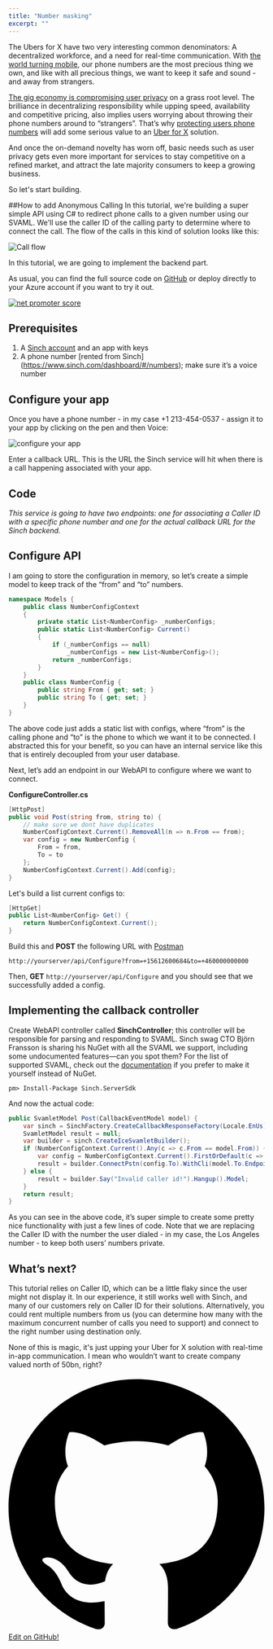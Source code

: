 ```yaml
---
title: "Number masking"
excerpt: ""
---
```

The Ubers for X have two very interesting common denominators: A decentralized workforce, and a need for real-time communication. With <a href="http://ben-evans.com/benedictevans/2015/6/19/presentation-mobile-is-eating-the-world" target="_blank">the world turning mobile</a>, our phone numbers are the most precious thing we own, and like with all precious things, we want to keep it safe and sound - and away from strangers.

<a href="https://www.sinch.com/ideas/anonymous-calling-demand/" target="_blank">The gig economy is compromising user privacy</a> on a grass root level. The brilliance in decentralizing responsibility while upping speed, availability and competitive pricing, also implies users worrying about throwing their phone numbers around to “strangers”. That’s why <a href= "https://www.sinch.com/features/anonymous-calling/" target="_blank">protecting users phone numbers</a>  will add some serious value to an <a href="https://www.sinch.com/learn/demand-revolution/" target="_blank">Uber for X</a> solution.

And once the on-demand novelty has worn off, basic needs such as user privacy gets even more important for services to stay competitive on a refined market, and attract the late majority consumers to keep a growing business.

So let's start building.

##How to add Anonymous Calling
In this tutorial, we're building a super simple API using C# to redirect phone calls to a given number using our SVAML. We'll use the caller ID of the calling party to determine where to connect the call. The flow of the calls in this kind of solution looks like this:

![Call flow](https://raw.githubusercontent.com/sinch/net-redirect-call/master/images/napkin-diagram.png)

In this tutorial, we are going to implement the backend part.

As usual, you can find the full source code on [GitHub](https://github.com/sinch/net-redirect-call) or deploy directly to your Azure account if you want to try it out.

[![net promoter score](https://raw.githubusercontent.com/sinch/net-redirect-call/master/images/deploybutton.png)](https://azuredeploy.net/?repository=https://github.com/sinch/csharp-nps-sms-delighted)

## Prerequisites 
1. A [Sinch account](https://www.sinch.com/signup) and an app with keys 
2. A phone number [rented from Sinch] (https://www.sinch.com/dashboard/#/numbers); make sure it’s a voice number

## Configure your app 
Once you have a phone number - in my case +1 213-454-0537 - assign it to your app by clicking on the pen and then Voice:

![configure your app](https://raw.githubusercontent.com/sinch/net-redirect-call/master/images/dashboard.jpg)

Enter a callback URL. This is the URL the Sinch service will hit when there is a call happening associated with your app. 
 
## Code
*This service is going to have two endpoints: one for associating a Caller ID with a specific phone number and one for the actual callback URL for the Sinch backend.*

## Configure API
I am going to store the configuration in memory, so let’s create a simple model to keep track of the “from” and “to” numbers. 

```csharp
namespace Models {
    public class NumberConfigContext
    {
        private static List<NumberConfig> _numberConfigs;
        public static List<NumberConfig> Current()
        {
            if (_numberConfigs == null)
                _numberConfigs = new List<NumberConfig>();
            return _numberConfigs;
        }
    }
    public class NumberConfig {
        public string From { get; set; }
        public string To { get; set; }
    }
}
```

The above code just adds a static list with configs, where “from” is the calling phone and “to” is the phone to which we want it to be connected. I abstracted this for your benefit, so you can have an internal service like this that is entirely decoupled from your user database. 

Next, let’s add an endpoint in our WebAPI to configure where we want to connect.

**ConfigureController.cs**

```csharp
[HttpPost]
public void Post(string from, string to) {
    // make sure we dont have duplicates
    NumberConfigContext.Current().RemoveAll(n => n.From == from);
    var config = new NumberConfig {
        From = from,
        To = to
    };
    NumberConfigContext.Current().Add(config);
}
```
Let's build a list current configs to:

```csharp
[HttpGet]
public List<NumberConfig> Get() {
    return NumberConfigContext.Current();
}
```
Build this and **POST** the following URL with [Postman](https://www.getpostman.com/) 

`http://yourserver/api/Configure?from=+15612600684&to=+460000000000`

Then, **GET** `http://yourserver/api/Configure` and you should see that we successfully added a config. 

## Implementing the callback controller 
Create WebAPI controller called **SinchController**; this controller will be responsible for parsing and responding to SVAML. Sinch swag CTO Björn Fransson is sharing his NuGet with all the SVAML we support, including some undocumented features—can you spot them? For the list of supported SVAML, check out the [documentation](https://www.sinch.com/docs/voice/rest/#callbackapi "Callback documentation") if you prefer to make it yourself instead of NuGet.

```nugetgithub
pm> Install-Package Sinch.ServerSdk 
```
And now the actual code:

```csharp
public SvamletModel Post(CallbackEventModel model) {
	var sinch = SinchFactory.CreateCallbackResponseFactory(Locale.EnUs);
	SvamletModel result = null;
    var builder = sinch.CreateIceSvamletBuilder();
    if (NumberConfigContext.Current().Any(c => c.From == model.From)) {
    	var config = NumberConfigContext.Current().FirstOrDefault(c => c.From == model.From);
        result = builder.ConnectPstn(config.To).WithCli(model.To.Endpoint).WithoutCallbacks().Model;
	} else {
		result = builder.Say("Invalid caller id!").Hangup().Model;
	}
	return result;
}

```
As you can see in the above code, it’s super simple to create some pretty nice functionality with just a few lines of code. Note that we are replacing the Caller ID with the number the user dialed - in my case, the Los Angeles number - to keep both users’ numbers private.

## What’s next?
This tutorial relies on Caller ID, which can be a little flaky since the user might not display it. In our experience, it still works well with Sinch, and many of our customers rely on Caller ID for their solutions. Alternatively, you could rent multiple numbers from us (you can determine how many with the maximum concurrent number of calls you need to support) and connect to the right number using destination only.

None of this is magic, it's just upping your Uber for X solution with real-time in-app communication. I mean who wouldn’t want to create company valued north of 50bn, right?

<a class="gitbutton pill" target="_blank" href="https://github.com/sinch/docs/blob/master/docs/tutorials/net/number-masking.md">
                        <span class="icon medium">
                            <svg xmlns="http://www.w3.org/2000/svg" role="img" viewBox="0 0 24 24"><title>GitHub icon</title><path d="M 12 0.297 c -6.63 0 -12 5.373 -12 12 c 0 5.303 3.438 9.8 8.205 11.385 c 0.6 0.113 0.82 -0.258 0.82 -0.577 c 0 -0.285 -0.01 -1.04 -0.015 -2.04 c -3.338 0.724 -4.042 -1.61 -4.042 -1.61 C 4.422 18.07 3.633 17.7 3.633 17.7 c -1.087 -0.744 0.084 -0.729 0.084 -0.729 c 1.205 0.084 1.838 1.236 1.838 1.236 c 1.07 1.835 2.809 1.305 3.495 0.998 c 0.108 -0.776 0.417 -1.305 0.76 -1.605 c -2.665 -0.3 -5.466 -1.332 -5.466 -5.93 c 0 -1.31 0.465 -2.38 1.235 -3.22 c -0.135 -0.303 -0.54 -1.523 0.105 -3.176 c 0 0 1.005 -0.322 3.3 1.23 c 0.96 -0.267 1.98 -0.399 3 -0.405 c 1.02 0.006 2.04 0.138 3 0.405 c 2.28 -1.552 3.285 -1.23 3.285 -1.23 c 0.645 1.653 0.24 2.873 0.12 3.176 c 0.765 0.84 1.23 1.91 1.23 3.22 c 0 4.61 -2.805 5.625 -5.475 5.92 c 0.42 0.36 0.81 1.096 0.81 2.22 c 0 1.606 -0.015 2.896 -0.015 3.286 c 0 0.315 0.21 0.69 0.825 0.57 C 20.565 22.092 24 17.592 24 12.297 c 0 -6.627 -5.373 -12 -12 -12" /></svg>
                        </span>
                        Edit on GitHub!</a>